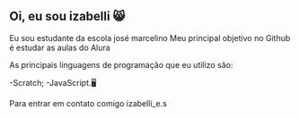 ## Oi, eu sou izabelli 😸
Eu sou estudante da escola josé marcelino
Meu principal objetivo no Github é estudar as aulas do Alura

As principais linguagens de programação que eu utilizo são:

-Scratch;
-JavaScript.🖥️

Para entrar em contato comigo
izabelli_e.s
